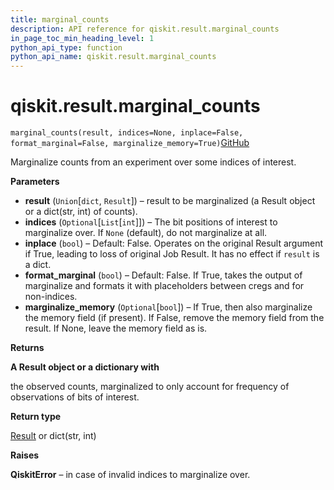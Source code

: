 ```yaml
---
title: marginal_counts
description: API reference for qiskit.result.marginal_counts
in_page_toc_min_heading_level: 1
python_api_type: function
python_api_name: qiskit.result.marginal_counts
---
```


# qiskit.result.marginal\_counts

<span id="qiskit.result.marginal_counts" />

`marginal_counts(result, indices=None, inplace=False, format_marginal=False, marginalize_memory=True)`[GitHub](https://github.com/qiskit/qiskit/tree/stable/0.20/qiskit/result/utils.py "view source code")

Marginalize counts from an experiment over some indices of interest.

**Parameters**

*   **result** (`Union`\[`dict`, `Result`]) – result to be marginalized (a Result object or a dict(str, int) of counts).
*   **indices** (`Optional`\[`List`\[`int`]]) – The bit positions of interest to marginalize over. If `None` (default), do not marginalize at all.
*   **inplace** (`bool`) – Default: False. Operates on the original Result argument if True, leading to loss of original Job Result. It has no effect if `result` is a dict.
*   **format\_marginal** (`bool`) – Default: False. If True, takes the output of marginalize and formats it with placeholders between cregs and for non-indices.
*   **marginalize\_memory** (`Optional`\[`bool`]) – If True, then also marginalize the memory field (if present). If False, remove the memory field from the result. If None, leave the memory field as is.

**Returns**

**A Result object or a dictionary with**

the observed counts, marginalized to only account for frequency of observations of bits of interest.

**Return type**

[Result](qiskit.result.Result "qiskit.result.Result") or dict(str, int)

**Raises**

**QiskitError** – in case of invalid indices to marginalize over.

